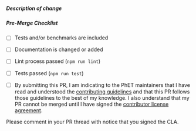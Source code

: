 <!--
Thank you for your pull request!

Bug fixes and new features should include tests and possibly benchmarks.

Before submitting please read:

Contributors guide:
Code of Conduct:
-->

##### Description of change
<!-- Provide a description of the change below this comment. -->

##### Pre-Merge Checklist
<!-- Remove items that do not apply. For completed items, change [ ] to [x]. -->

- [ ] Tests and/or benchmarks are included
- [ ] Documentation is changed or added
- [ ] Lint process passed (`npm run lint`)
- [ ] Tests passed (`npm run test`)


- [ ] By submitting this PR, I am indicating to the PhET maintainers that I have read and understood the [contributing guidelines](../CONTRIBUTING.md) and that this PR follows those guidelines to the best of my knowledge. I also understand that my PR cannot be merged until I have signed the [contributor license agreement](../CLA.md).

Please comment in your PR thread with notice that you signed the CLA.
